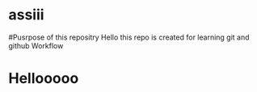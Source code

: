 # assiii
#Pusrpose of this repositry
Hello 
this repo is created for learning git and github Workflow
<h1>Hellooooo</h1>
